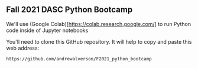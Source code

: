 ## Fall 2021 DASC Python Bootcamp

We'll use (Google Colab)[https://colab.research.google.com/] to run Python code inside of Jupyter notebooks

You'll need to clone this GitHub repository. It will help to copy and paste this web address:

	https://github.com/andrewalverson/F2021_python_bootcamp
